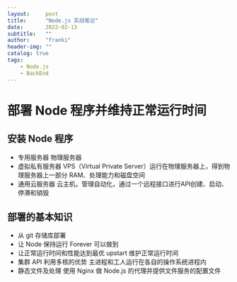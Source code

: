 ```yaml
---
layout:     post
title:      "Node.js 实战笔记"
date:       2022-02-13
subtitle:   ""
author:     "franki"
header-img: ""
catalog: true
tags:
    - Node.js
    - BackEnd
---
```


# 部署 Node 程序并维持正常运行时间

## 安装 Node 程序

- 专用服务器
  物理服务器
- 虚拟私有服务器
  VPS（Virtual Private Server）运行在物理服务器上，得到物理服务器上一部分 RAM、处理能力和磁盘空间
- 通用云服务器
  云主机，管理自动化，通过一个远程接口进行API创建、启动、停滞和销毁

## 部署的基本知识

- 从 git 存储库部署
- 让 Node 保持运行
  Forever 可以做到
- 让正常运行时间和性能达到最优
  upstart 维护正常运行时间
- 集群 API 利用多核的优势
  主进程和工人运行在各自的操作系统进程内
- 静态文件及处理
  使用 Nginx 做 Node.js 的代理并提供文件服务的配置文件
